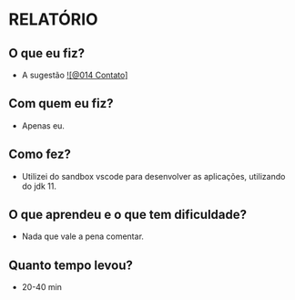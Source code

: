# RELATÓRIO


## O que eu fiz?
- A sugestão [![@014 Contato]](https://github.com/qxcodepoo/arcade/tree/master/base/014)

## Com quem eu fiz?
- Apenas eu.

## Como fez?
- Utilizei do sandbox vscode para desenvolver as aplicações, utilizando do jdk 11.

## O que aprendeu e o que tem dificuldade?
- Nada que vale a pena comentar.

## Quanto tempo levou?
- 20-40 min